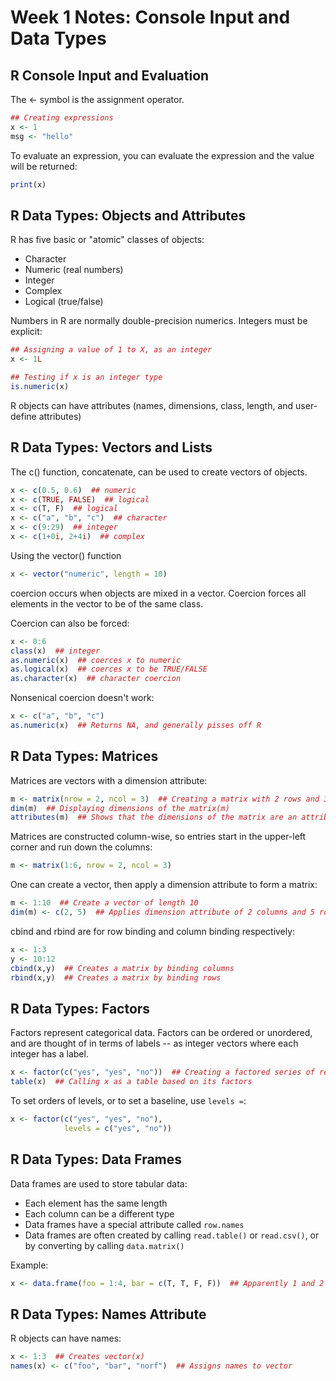 # Week 1 Notes: Console Input and Data Types

## R Console Input and Evaluation
The <- symbol is the assignment operator.

```R
## Creating expressions
x <- 1
msg <- "hello"
```

To evaluate an expression, you can evaluate the expression and the value will be returned:
```R
print(x)
```

## R Data Types: Objects and Attributes
R has five basic or "atomic" classes of objects:

* Character
* Numeric (real numbers)
* Integer
* Complex
* Logical (true/false)

Numbers in R are normally double-precision numerics. Integers must be explicit:
```R
## Assigning a value of 1 to X, as an integer
x <- 1L

## Testing if x is an integer type
is.numeric(x)
```

R objects can have attributes (names, dimensions, class, length, and user-define attributes)

## R Data Types: Vectors and Lists
The c() function, concatenate, can be used to create vectors of objects.
```R
x <- c(0.5, 0.6)  ## numeric
x <- c(TRUE, FALSE)  ## logical
x <- c(T, F)  ## logical
x <- c("a", "b", "c")  ## character
x <- c(9:29)  ## integer
x <- c(1+0i, 2+4i)  ## complex
```

Using the vector() function
```R
x <- vector("numeric", length = 10)
```
coercion occurs when objects are mixed in a vector. Coercion forces all elements in the vector to be of the same class.

Coercion can also be forced:
```R
x <- 0:6
class(x)  ## integer
as.numeric(x)  ## coerces x to numeric
as.logical(x)  ## coerces x to be TRUE/FALSE
as.character(x)  ## character coercion
```
Nonsenical coercion doesn't work:
```R
x <- c("a", "b", "c")
as.numeric(x)  ## Returns NA, and generally pisses off R
```

## R Data Types: Matrices
Matrices are vectors with a dimension attribute:
```R
m <- matrix(nrow = 2, ncol = 3)  ## Creating a matrix with 2 rows and 3 columns
dim(m)  ## Displaying dimensions of the matrix(m)
attributes(m)  ## Shows that the dimensions of the matrix are an attribute
```

Matrices are constructed column-wise, so entries start in the upper-left corner and run down the columns:
```R
m <- matrix(1:6, nrow = 2, ncol = 3)
```

One can create a vector, then apply a dimension attribute to form a matrix:
```R
m <- 1:10  ## Create a vector of length 10
dim(m) <- c(2, 5)  ## Applies dimension attribute of 2 columns and 5 rows
```

cbind and rbind are for row binding and column binding respectively:
```R
x <- 1:3
y <- 10:12
cbind(x,y)  ## Creates a matrix by binding columns
rbind(x,y)  ## Creates a matrix by binding rows
```

## R Data Types: Factors
Factors represent categorical data. Factors can be ordered or unordered, and are thought of in terms of labels -- as integer vectors where each integer has a label.
```R
x <- factor(c("yes", "yes", "no"))  ## Creating a factored series of responses
table(x)  ## Calling x as a table based on its factors
```

To set orders of levels, or to set a baseline, use `levels =`:
```R
x <- factor(c("yes", "yes", "no"),
            levels = c("yes", "no"))
```

## R Data Types: Data Frames
Data frames are used to store tabular data:

 * Each element has the same length
 * Each column can be a different type
 * Data frames have a special attribute called `row.names`
 * Data frames are often created by calling `read.table()` or `read.csv()`, or by converting by calling `data.matrix()`

Example:
```R
x <- data.frame(foo = 1:4, bar = c(T, T, F, F))  ## Apparently 1 and 2 are fucked up beyond all recognition?
```

## R Data Types: Names Attribute
R objects can have names:
```R
x <- 1:3  ## Creates vector(x)
names(x) <- c("foo", "bar", "norf")  ## Assigns names to vector
```
